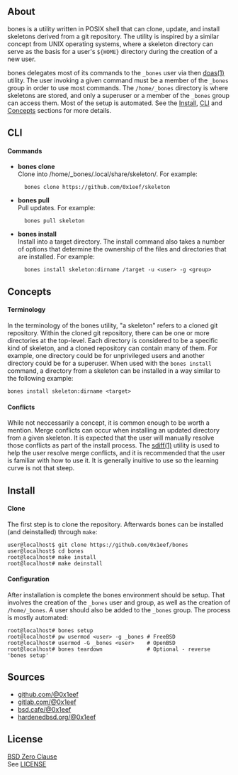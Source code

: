 ## About

bones is a utility written in POSIX shell that can clone,
update, and install skeletons derived from a git repository.
The utility is inspired by a similar concept from UNIX operating
systems, where a skeleton directory can serve as the basis for
a user's `${HOME}` directory during the creation of a new user.

bones delegates most of its commands to the `_bones` user via then
[doas(1)](https://man.openbsd.org/doas)
utility. The user invoking a given command must be a member of
the `_bones` group in order to use most commands. The `/home/_bones`
directory is where skeletons are stored, and only a superuser
or a member of the `_bones` group can access them. Most of the 
setup is automated. See the [Install](#install), [CLI](#cli) 
and [Concepts](#concepts) sections for more details.

## CLI

#### Commands

* **bones clone** <br>
Clone into /home/_bones/.local/share/skeleton/. For example:

        bones clone https://github.com/0x1eef/skeleton

* **bones pull** <br>
Pull updates. For example:

        bones pull skeleton

* **bones install** <br>
Install into a target directory. The install command also takes
a number of options that determine the ownership of the files
and directories that are installed. For example:

        bones install skeleton:dirname /target -u <user> -g <group>

## Concepts

#### Terminology

In the terminology of the bones utility, "a skeleton" refers
to a cloned git repository. Within the cloned git repository,
there can be one or more directories at the top-level.
Each directory is considered to be a specific kind of skeleton,
and a cloned repository can contain many of them. For example,
one directory could be for unprivileged users and another directory
could be for a superuser. When used with the `bones install`
command, a directory from a skeleton can be installed in a way
similar to the following example:

    bones install skeleton:dirname <target>

#### Conflicts

While not neccessarily a concept, it is common enough to be worth
a mention. Merge conflicts can occur when installing an updated
directory from a given skeleton. It is expected that the user
will manually resolve those conflicts as part of the install
process. The
[sdiff(1)](https://man.freebsd.org/cgi/man.cgi?sdiff)
utility is used to help the user resolve merge conflicts, and
it is recommended that the user is familiar with how to use it.
It is generally inuitive to use so the learning curve is not that
steep.

## Install

#### Clone

The first step is to clone the repository. Afterwards bones can
be installed (and deinstalled) through `make`:

    user@localhost$ git clone https://github.com/0x1eef/bones
    user@localhost$ cd bones
    root@localhost# make install
    root@localhost# make deinstall

#### Configuration

After installation is complete the bones environment should be setup.
That involves the creation of the `_bones` user and group, as well as
the creation of `/home/_bones`. A user should also be added to the
`_bones` group. The process is mostly automated:

    root@localhost# bones setup
    root@localhost# pw usermod <user> -g _bones # FreeBSD
    root@localhost# usermod -G _bones <user>    # OpenBSD
    root@localhost# bones teardown              # Optional - reverse 'bones setup'

## Sources

* [github.com/@0x1eef](https://github.com/0x1eef/bones)
* [gitlab.com/@0x1eef](https://gitlab.com/0x1eef/bones)
* [bsd.cafe/@0x1eef](https://brew.bsd.cafe/0x1eef/bones)
* [hardenedbsd.org/@0x1eef](https://git.hardenedbsd.org/0x1eef/bones)

## License

[BSD Zero Clause](https://choosealicense.com/licenses/0bsd/) <br>
See [LICENSE](./share/bones/LICENSE)
